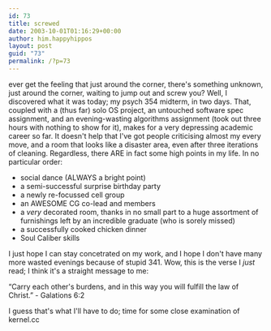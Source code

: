 ```yaml
---
id: 73
title: screwed
date: 2003-10-01T01:16:29+00:00
author: him.happyhippos
layout: post
guid: "73"
permalink: /?p=73
---
```

ever get the feeling that just around the corner, there's something unknown, just around the corner, waiting to jump out and screw you? Well, I discovered what it was today; my psych 354 midterm, in two days. That, coupled with a (thus far) solo OS project, an untouched software spec assignment, and an evening-wasting algorithms assignment (took out three hours with nothing to show for it), makes for a very depressing academic career so far. It doesn't help that I've got people criticising almost my every move, and a room that looks like a disaster area, even after three iterations of cleaning. Regardless, there ARE in fact some high points in my life. In no particular order:
  


  * social dance (ALWAYS a bright point)
  * a semi-successful surprise birthday party
  * a newly re-focussed cell group
  * an AWESOME CG co-lead and members
  * a _very_ decorated room, thanks in no small part to a huge assortment of furnishings left by an incredible graduate (who is sorely missed)
  * a successfully cooked chicken dinner
  * Soul Caliber skills

I just hope I can stay concetrated on my work, and I hope I don't have many more wasted evenings because of stupid 341. Wow, this is the verse I _just_ read; I think it's a straight message to me: 

&#8220;Carry each other's burdens, and in this way you will fulfill the law of Christ.&#8221; - Galations 6:2

I guess that's what I'll have to do; time for some close examination of kernel.cc